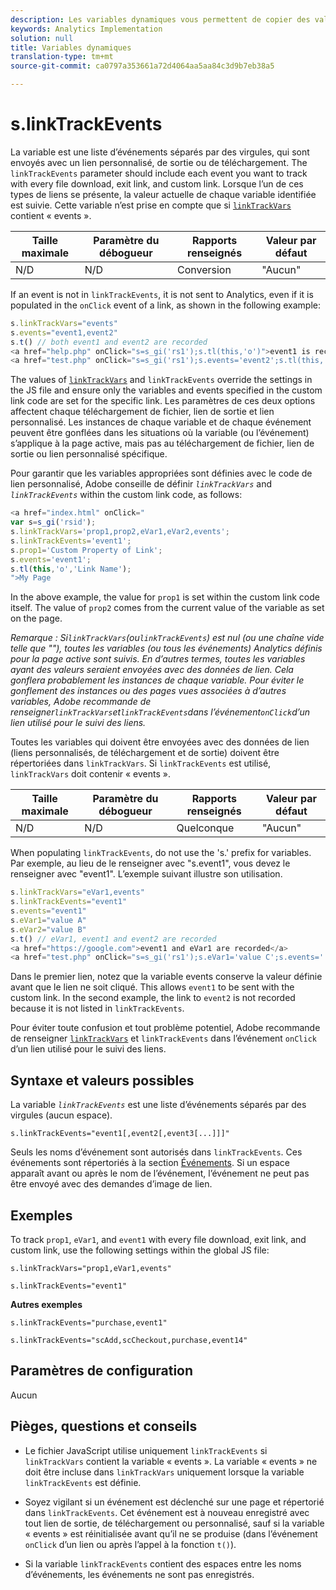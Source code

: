 ```yaml
---
description: Les variables dynamiques vous permettent de copier des valeurs d’une variable vers une autre sans entrer les valeurs complètes à plusieurs reprises dans les demandes d’image sur votre site.
keywords: Analytics Implementation
solution: null
title: Variables dynamiques
translation-type: tm+mt
source-git-commit: ca0797a353661a72d4064aa5aa84c3d9b7eb38a5

---
```



# s.linkTrackEvents

La variable  est une liste d’événements séparés par des virgules, qui sont envoyés avec un lien personnalisé, de sortie ou de téléchargement. The `linkTrackEvents` parameter should include each event you want to track with every file download, exit link, and custom link. Lorsque l’un de ces types de liens se présente, la valeur actuelle de chaque variable identifiée est suivie. Cette variable n’est prise en compte que si [`linkTrackVars`](https://docs.adobe.com/content/help/en/analytics/implementation/javascript-implementation/variables-analytics-reporting/config-var/s-linktrackvars.html) contient « events ».

| Taille maximale | Paramètre du débogueur | Rapports renseignés | Valeur par défaut |
|---|---|---|---|
| N/D | N/D | Conversion | "Aucun" |

If an event is not in `linkTrackEvents`, it is not sent to Analytics, even if it is populated in the `onClick` event of a link, as shown in the following example:

```js
s.linkTrackVars="events" 
s.events="event1,event2" 
s.t() // both event1 and event2 are recorded 
<a href="help.php" onClick="s=s_gi('rs1');s.tl(this,'o')">event1 is recorded</a> 
<a href="test.php" onClick="s=s_gi('rs1');s.events='event2';s.tl(this,'o')">No events are recorded</a> 
```

The values of [`linkTrackVars`](https://docs.adobe.com/content/help/en/analytics/implementation/javascript-implementation/variables-analytics-reporting/config-var/s-linktrackvars.html) and `linkTrackEvents` override the settings in the JS file and ensure only the variables and events specified in the custom link code are set for the specific link. Les paramètres de ces deux options affectent chaque téléchargement de fichier, lien de sortie et lien personnalisé. Les instances de chaque variable et de chaque événement peuvent être gonflées dans les situations où la variable (ou l’événement) s’applique à la page active, mais pas au téléchargement de fichier, lien de sortie ou lien personnalisé spécifique.

Pour garantir que les variables appropriées sont définies avec le code de lien personnalisé, Adobe conseille de définir *`linkTrackVars`* and *`linkTrackEvents`* within the custom link code, as follows:

```js
<a href="index.html" onClick=" 
var s=s_gi('rsid'); 
s.linkTrackVars='prop1,prop2,eVar1,eVar2,events'; 
s.linkTrackEvents='event1'; 
s.prop1='Custom Property of Link'; 
s.events='event1'; 
s.tl(this,'o','Link Name'); 
">My Page 
```

In the above example, the value for `prop1` is set within the custom link code itself. The value of `prop2` comes from the current value of the variable as set on the page.

*Remarque : Si`linkTrackVars`(ou`linkTrackEvents`) est nul (ou une chaîne vide telle que ""), toutes les variables (ou tous les événements) Analytics définis pour la page active sont suivis. En d’autres termes, toutes les variables ayant des valeurs seraient envoyées avec des données de lien. Cela gonflera probablement les instances de chaque variable. Pour éviter le gonflement des instances ou des pages vues associées à d’autres variables, Adobe recommande de renseigner`linkTrackVars`et`linkTrackEvents`dans l’événement`onClick`d’un lien utilisé pour le suivi des liens.*

Toutes les variables qui doivent être envoyées avec des données de lien (liens personnalisés, de téléchargement et de sortie) doivent être répertoriées dans `linkTrackVars`. Si `linkTrackEvents` est utilisé, `linkTrackVars` doit contenir « events ».

| Taille maximale | Paramètre du débogueur | Rapports renseignés | Valeur par défaut |
|---|---|---|---|
| N/D | N/D | Quelconque | "Aucun" |

When populating `linkTrackEvents`, do not use the 's.' prefix for variables. Par exemple, au lieu de le renseigner avec "s.event1", vous devez le renseigner avec "event1". L’exemple suivant illustre son utilisation.

```js
s.linkTrackVars="eVar1,events" 
s.linkTrackEvents="event1" 
s.events="event1" 
s.eVar1="value A" 
s.eVar2="value B" 
s.t() // eVar1, event1 and event2 are recorded 
<a href="https://google.com">event1 and eVar1 are recorded</a> 
<a href="test.php" onClick="s=s_gi('rs1');s.eVar1='value C';s.events='';s.tl(this,'o')">eVar1 is recorded</a> 
```

Dans le premier lien, notez que la variable events conserve la valeur définie avant que le lien ne soit cliqué. This allows `event1` to be sent with the custom link. In the second example, the link to `event2` is not recorded because it is not listed in `linkTrackEvents`.

Pour éviter toute confusion et tout problème potentiel, Adobe recommande de renseigner [`linkTrackVars`](https://docs.adobe.com/content/help/en/analytics/implementation/javascript-implementation/variables-analytics-reporting/config-var/s-linktrackvars.html) et `linkTrackEvents` dans l’événement `onClick` d’un lien utilisé pour le suivi des liens.

## Syntaxe et valeurs possibles

La variable *`linkTrackEvents`* est une liste d’événements séparés par des virgules (aucun espace).

```
s.linkTrackEvents="event1[,event2[,event3[...]]]"
```

Seuls les noms d’événement sont autorisés dans `linkTrackEvents`. Ces événements sont répertoriés à la section [Événements](https://docs.adobe.com/content/help/en/analytics/implementation/analytics-basics/ref-events.html). Si un espace apparaît avant ou après le nom de l’événement, l’événement ne peut pas être envoyé avec des demandes d’image de lien.

## Exemples

To track `prop1`, `eVar1`, and `event1` with every file download, exit link, and custom link, use the following settings within the global JS file:

```
s.linkTrackVars="prop1,eVar1,events"
```

```
s.linkTrackEvents="event1"
```

**Autres exemples**

```
s.linkTrackEvents="purchase,event1"
```

```
s.linkTrackEvents="scAdd,scCheckout,purchase,event14"
```

## Paramètres de configuration

Aucun

## Pièges, questions et conseils

* Le fichier JavaScript utilise uniquement `linkTrackEvents` si `linkTrackVars` contient la variable « events ». La variable « events » ne doit être incluse dans `linkTrackVars` uniquement lorsque la variable `linkTrackEvents` est définie.

* Soyez vigilant si un événement est déclenché sur une page et répertorié dans `linkTrackEvents`. Cet événement est à nouveau enregistré avec tout lien de sortie, de téléchargement ou personnalisé, sauf si la variable « events » est réinitialisée avant qu’il ne se produise (dans l’événement `onClick` d’un lien ou après l’appel à la fonction `t()`).

* Si la variable `linkTrackEvents` contient des espaces entre les noms d’événements, les événements ne sont pas enregistrés.
